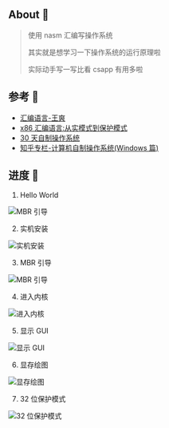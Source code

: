 ## About 🍕

> 使用 nasm 汇编写操作系统
>
> 其实就是想学习一下操作系统的运行原理啦
>
> 实际动手写一写比看 csapp 有用多啦

## 参考 🚨

- [汇编语言-王爽](https://book.douban.com/subject/25726019/)
- [x86 汇编语言:从实模式到保护模式](https://book.douban.com/subject/20492528/)
- [30 天自制操作系统](https://book.douban.com/subject/11530329/)
- [知乎专栏-计算机自制操作系统(Windows 篇)](https://www.zhihu.com/column/c_1193254878150045696)

## 进度 🚊

1. Hello World

![MBR 引导](https://cdn.jsdelivr.net/gh/fzf404/image/MiniSys/01-Hello.webp)

2. 实机安装

![实机安装](https://cdn.jsdelivr.net/gh/fzf404/image/MiniSys/02-Real.webp)

3. MBR 引导

![MBR 引导](https://cdn.jsdelivr.net/gh/fzf404/image/MiniSys/03-MBR.webp)

4. 进入内核

![进入内核](https://cdn.jsdelivr.net/gh/fzf404/image/MiniSys/04-Kernel.webp)

5. 显示 GUI

![显示 GUI](https://cdn.jsdelivr.net/gh/fzf404/image/MiniSys/05-GUI.webp)

6. 显存绘图

![显存绘图](https://cdn.jsdelivr.net/gh/fzf404/image/MiniSys/06-GPU.webp)

7. 32 位保护模式

![32 位保护模式](https://cdn.jsdelivr.net/gh/fzf404/image/MiniSys/07-Protect.webp)